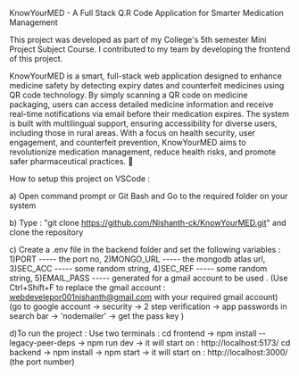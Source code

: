 KnowYourMED - A Full Stack Q.R Code Application for Smarter Medication Management

This project was developed as part of my College's 5th semester Mini Project Subject Course. I contributed to my team by developing the frontend of this project.

KnowYourMED is a smart, full-stack web application designed to enhance medicine safety by detecting expiry dates and counterfeit medicines using QR code technology. By simply scanning a QR code on medicine packaging, users can access detailed medicine information and receive real-time notifications via email before their medication expires. The system is built with multilingual support, ensuring accessibility for diverse users, including those in rural areas. With a focus on health security, user engagement, and counterfeit prevention, KnowYourMED aims to revolutionize medication management, reduce health risks, and promote safer pharmaceutical practices. 🚀

How to setup this project on VSCode : 

a) Open command prompt or Git Bash and Go to the required folder on your system

b) Type : "git clone https://github.com/Nishanth-ck/KnowYourMED.git" and clone the repository

c) Create a .env file in the backend folder and set the following variables : 
    1)PORT ----- the port no,
    2)MONGO_URL ----- the mongodb atlas url,
    3)SEC_ACC ----- some random string,
    4)SEC_REF ----- some random string,
    5)EMAIL_PASS ----- generated for a gmail account to be used . (Use Ctrl+Shift+F to replace the gmail account : webdevelepor001nishanth@gmail.com with your required gmail account)
    (go to google account -> security -> 2 step verification -> app passwords in search bar -> 'nodemailer' -> get the pass key )
  
d)To run the project :
  Use two terminals :
    cd frontend -> npm install --legacy-peer-deps -> npm run dev -> it will start on : http://localhost:5173/
    cd backend -> npm install -> npm start -> it will start on : http://localhost:3000/ (the port number)
